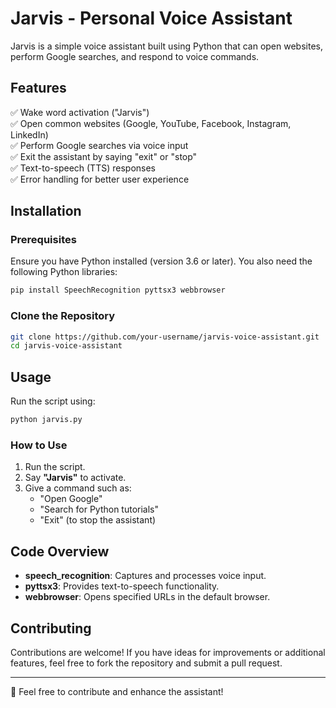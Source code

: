 # Jarvis - Personal Voice Assistant

Jarvis is a simple voice assistant built using Python that can open websites, perform Google searches, and respond to voice commands.

## Features
✅ Wake word activation ("Jarvis")  
✅ Open common websites (Google, YouTube, Facebook, Instagram, LinkedIn)  
✅ Perform Google searches via voice input  
✅ Exit the assistant by saying "exit" or "stop"  
✅ Text-to-speech (TTS) responses  
✅ Error handling for better user experience  

## Installation
### Prerequisites
Ensure you have Python installed (version 3.6 or later). You also need the following Python libraries:

```bash
pip install SpeechRecognition pyttsx3 webbrowser
```

### Clone the Repository
```bash
git clone https://github.com/your-username/jarvis-voice-assistant.git
cd jarvis-voice-assistant
```

## Usage
Run the script using:
```bash
python jarvis.py
```

### How to Use
1. Run the script.
2. Say **"Jarvis"** to activate.
3. Give a command such as:
   - "Open Google"
   - "Search for Python tutorials"
   - "Exit" (to stop the assistant)

## Code Overview
- **speech_recognition**: Captures and processes voice input.
- **pyttsx3**: Provides text-to-speech functionality.
- **webbrowser**: Opens specified URLs in the default browser.

## Contributing
Contributions are welcome! If you have ideas for improvements or additional features, feel free to fork the repository and submit a pull request.

---
🚀 Feel free to contribute and enhance the assistant!

